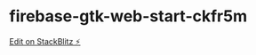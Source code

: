 # firebase-gtk-web-start-ckfr5m

[Edit on StackBlitz ⚡️](https://stackblitz.com/edit/firebase-gtk-web-start-ckfr5m)